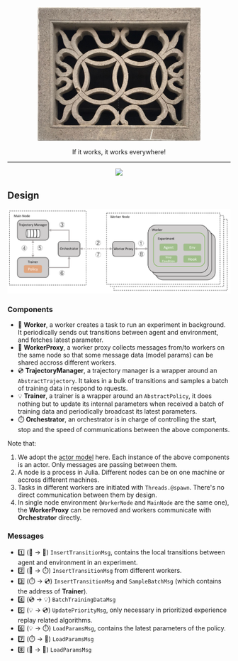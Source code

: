 <div align="center">
<a href="https://en.wikipedia.org/wiki/Chinese_garden"> <img src="./docs/imgs/window.jpg" height="300px"> </a>
<p> If it works, it works everywhere!</p>
</div>

<hr>
<p align="center">
  <a href="https://github.com/JuliaReinforcementLearning/DistributedReinforcementLearning.jl/actions?query=workflow%3ACI">
  <img src="https://github.com/JuliaReinforcementLearning/DistributedReinforcementLearning.jl/workflows/CI/badge.svg">
  </a>
</p>

## Design

![](./docs/imgs/design.png)

### Components

- 👷 **Worker**, a worker creates a task to run an experiment in background. It periodically sends out transitions between agent and environment, and fetches latest parameter.
- 📢 **WorkerProxy**, a worker proxy collects messages from/to workers on the same node so that some message data (model params) can be shared accross different workers.
- 💿 **TrajectoryManager**, a trajectory manager is a wrapper around an `AbstractTrajectory`. It takes in a bulk of transitions and samples a batch of training data in respond to rquests.
- 💡 **Trainer**, a trainer is a wrapper around an `AbstractPolicy`, it does nothing but to update its internal parameters when received a batch of training data and periodically broadcast its latest parameters.
- ⏱️ **Orchestrator**, an orchestrator is in charge of controlling the start, stop and the speed of communications between the above components.

Note that:

1. We adopt the [actor model](https://en.wikipedia.org/wiki/Actor_model) here. Each instance of the above components is an actor. Only messages are passing between them.
1. A node is a process in Julia. Different nodes can be on one machine or accross different machines.
1. Tasks in different workers are initiated with `Threads.@spawn`. There's no direct communication between them by design.
1. In single node environment (`WorkerNode` and `MainNode` are the same one), the **WorkerProxy** can be removed and workers communicate with **Orchestrator** directly.

### Messages

- 1️⃣ (👷 → 📢) `InsertTransitionMsg`, contains the local transitions between agent and environment in an experiment.
- 2️⃣ (📢 → ⏱️) `InsertTransitionMsg` from different workers.
- 3️⃣ (⏱️ → 💿) `InsertTransitionMsg` and `SampleBatchMsg` (which contains the address of **Trainer**). 
- 4️⃣ (💿 → 💡) `BatchTrainingDataMsg`
- 5️⃣ (💡 → 💿) `UpdatePriorityMsg`, only necessary in prioritized experience replay related algorithms.
- 6️⃣ (💡 → ⏱️) `LoadParamsMsg`, contains the latest parameters of the policy.
- 7️⃣ (⏱️ → 📢) `LoadParamsMsg`
- 8️⃣ (📢 → 👷) `LoadParamsMsg`
